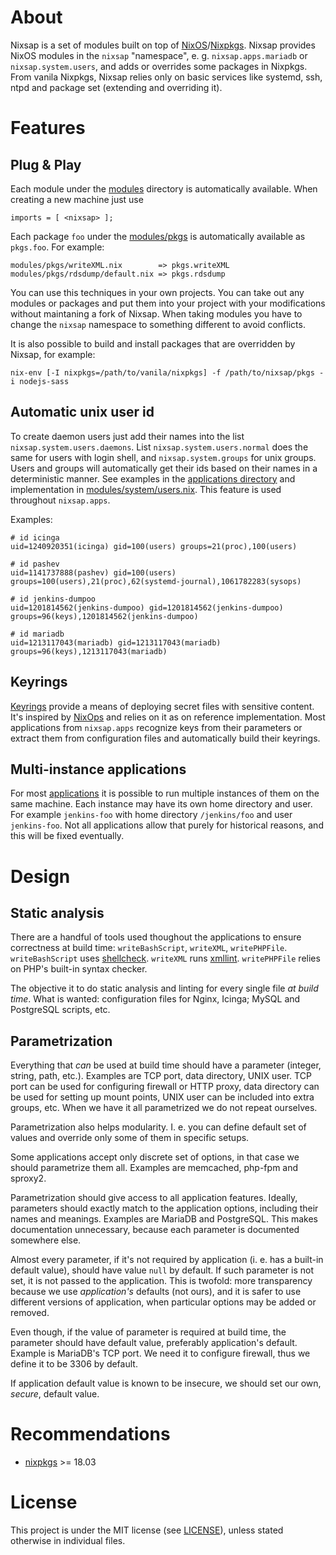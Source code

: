 About
=====

Nixsap is a set of modules built on top of
[NixOS](https://nixos.org/)/[Nixpkgs](https://nixos.org/nixpkgs/).  Nixsap
provides NixOS modules in the `nixsap` "namespace", e. g. `nixsap.apps.mariadb`
or `nixsap.system.users`, and adds or overrides some packages in Nixpkgs.
From vanila Nixpkgs, Nixsap relies only on basic services like systemd, ssh, ntpd
and package set (extending and overriding it).


Features
========

Plug & Play
-----------

Each module under the [modules](./modules) directory is automatically available.
When creating a new machine just use

    imports = [ <nixsap> ];

Each package `foo` under the [modules/pkgs](./modules/pkgs) is automatically available as `pkgs.foo`.
For example:

    modules/pkgs/writeXML.nix        => pkgs.writeXML
    modules/pkgs/rdsdump/default.nix => pkgs.rdsdump

You can use this techniques in your own projects. You can take out any modules
or packages and put them into your project with your modifications without
maintaning a fork of Nixsap.  When taking modules you have to change the
`nixsap` namespace to something different to avoid conflicts.

It is also possible to build and install packages that are overridden
by Nixsap, for example:

```
nix-env [-I nixpkgs=/path/to/vanila/nixpkgs] -f /path/to/nixsap/pkgs -i nodejs-sass
```


Automatic unix user id
-----------------------

To create daemon users just add their names into the list
`nixsap.system.users.daemons`.  List `nixsap.system.users.normal`
does the same for users with login shell, and `nixsap.system.groups`
for unix groups.  Users and groups will automatically get their
ids based on their names in a deterministic manner.  See examples
in the [applications directory](./modules/apps) and implementation in
[modules/system/users.nix](modules/system/users.nix). This feature is used
throughout `nixsap.apps`.

Examples:

    # id icinga
    uid=1240920351(icinga) gid=100(users) groups=21(proc),100(users)

    # id pashev
    uid=1141737888(pashev) gid=100(users) groups=100(users),21(proc),62(systemd-journal),1061782283(sysops)

    # id jenkins-dumpoo
    uid=1201814562(jenkins-dumpoo) gid=1201814562(jenkins-dumpoo) groups=96(keys),1201814562(jenkins-dumpoo)

    # id mariadb
    uid=1213117043(mariadb) gid=1213117043(mariadb) groups=96(keys),1213117043(mariadb)



Keyrings
--------

[Keyrings](modules/deployment/keyrings.nix) provide a means of
deploying secret files with sensitive content.  It's inspired by
[NixOps](https://nixos.org/nixops/) and relies on it as on reference
implementation. Most applications from `nixsap.apps` recognize keys from their
parameters or extract them from configuration files and automatically build
their keyrings.


Multi-instance applications
---------------------------

For most [applications](./modules/apps) it is possible to run multiple
instances of them on the same machine. Each instance may have its own
home directory and user. For example `jenkins-foo` with home directory
`/jenkins/foo` and user `jenkins-foo`.  Not all applications allow that
purely for historical reasons, and this will be fixed eventually.




Design
======


Static analysis
---------------

There are a handful of tools used thoughout the applications to ensure
correctness at build time: `writeBashScript`, `writeXML`, `writePHPFile`.
`writeBashScript` uses [shellcheck](https://www.shellcheck.net/). `writeXML`
runs [xmllint](http://xmlsoft.org/xmllint.html). `writePHPFile` relies on
PHP's built-in syntax checker.

The objective it to do static analysis and linting for every single file
_at build time_. What is wanted: configuration files for Nginx, Icinga;
MySQL and PostgreSQL scripts, etc.


Parametrization
---------------

Everything that _can_ be used at build time should have a parameter (integer,
string, path, etc.).  Examples are TCP port, data directory, UNIX user. TCP
port can be used for configuring firewall or HTTP proxy, data directory can
be used for setting up mount points, UNIX user can be included into extra
groups, etc.  When we have it all parametrized we do not repeat ourselves.

Parametrization also helps modularity. I. e. you can define default set of
values and override only some of them in specific setups.

Some applications accept only discrete set of options, in that case we should
parametrize them all.  Examples are memcached, php-fpm and sproxy2.

Parametrization should give access to all application features. Ideally,
parameters should exactly match to the application options, including
their names and meanings.  Examples are MariaDB and PostgreSQL. This makes
documentation unnecessary, because each parameter is documented somewhere else.

Almost every parameter, if it's not required by application (i. e. has
a built-in default value), should have value `null` by default.  If such
parameter is not set, it is not passed to the application. This is twofold:
more transparency because we use _application's_ defaults (not ours), and it
is safer to use different versions of application, when particular options
may be added or removed.

Even though, if the value of parameter is required at build time, the parameter
should have default value, preferably application's default. Example is
MariaDB's TCP port. We need it to configure firewall, thus we define it to
be 3306 by default.

If application default value is known to be insecure, we should set our own,
_secure_, default value.


Recommendations
===============

* [nixpkgs](https://nixos.org/nixpkgs/) >= 18.03


License
=======

This project is under the MIT license (see [LICENSE](LICENSE)),
unless stated otherwise in individual files.

